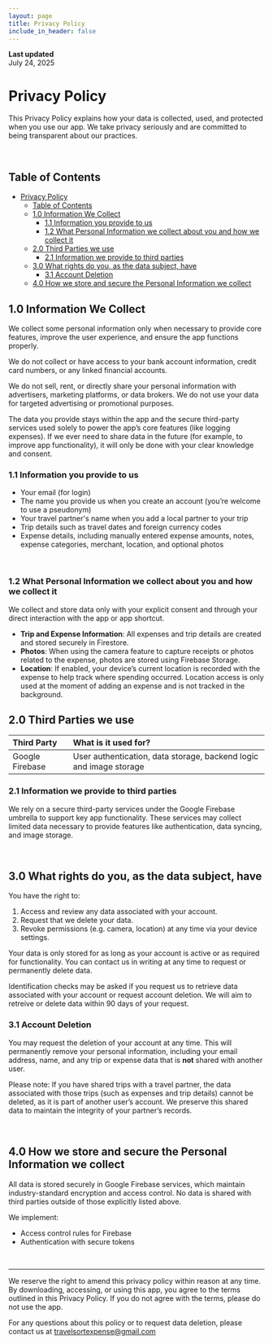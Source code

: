 ```yaml
---
layout: page
title: Privacy Policy
include_in_header: false
---
```


**Last updated**  
July 24, 2025

# Privacy Policy

This Privacy Policy explains how your data is collected, used, and protected when you use our app. We take privacy seriously and are committed to being transparent about our practices.

<br>

## Table of Contents

- [Privacy Policy](#privacy-policy)
  - [Table of Contents](#table-of-contents)
  - [1.0 Information We Collect](#10-information-we-collect)
    - [1.1 Information you provide to us](#11-information-you-provide-to-us)
    - [1.2 What Personal Information we collect about you and how we collect it](#12-what-personal-information-we-collect-about-you-and-how-we-collect-it)
  - [2.0 Third Parties we use](#20-third-parties-we-use)
    - [2.1 Information we provide to third parties](#21-information-we-provide-to-third-parties)
  - [3.0 What rights do you, as the data subject, have](#30-what-rights-do-you-as-the-data-subject-have)
    - [3.1 Account Deletion](#31-account-deletion)
  - [4.0 How we store and secure the Personal Information we collect](#40-how-we-store-and-secure-the-personal-information-we-collect)

## 1.0 Information We Collect

We collect some personal information only when necessary to provide core features, improve the user experience, and ensure the app functions properly.

We do not collect or have access to your bank account information, credit card numbers, or any linked financial accounts.

We do not sell, rent, or directly share your personal information with advertisers, marketing platforms, or data brokers. We do not use your data for targeted advertising or promotional purposes.

The data you provide stays within the app and the secure third-party services used solely to power the app’s core features (like logging expenses). If we ever need to share data in the future (for example, to improve app functionality), it will only be done with your clear knowledge and consent.

### 1.1 Information you provide to us

- Your email (for login)
- The name you provide us when you create an account (you’re welcome to use a pseudonym)
- Your travel partner's name when you add a local partner to your trip
- Trip details such as travel dates and foreign currency codes
- Expense details, including manually entered expense amounts, notes, expense categories, merchant, location, and optional photos

<br>

### 1.2 What Personal Information we collect about you and how we collect it

We collect and store data only with your explicit consent and through your direct interaction with the app or app shortcut.

- **Trip and Expense Information**: All expenses and trip details are created and stored securely in Firestore.
- **Photos**: When using the camera feature to capture receipts or photos related to the expense, photos are stored using Firebase Storage.
- **Location**: If enabled, your device’s current location is recorded with the expense to help track where spending occurred. Location access is only used at the moment of adding an expense and is not tracked in the background.

## 2.0 Third Parties we use

| Third Party     | What is it used for?                                               |
| :-------------- | :----------------------------------------------------------------- |
| Google Firebase | User authentication, data storage, backend logic and image storage |

### 2.1 Information we provide to third parties

We rely on a secure third-party services under the Google Firebase umbrella to support key app functionality. These services may collect limited data necessary to provide features like authentication, data syncing, and image storage.

<br>

## 3.0 What rights do you, as the data subject, have

You have the right to:

1. Access and review any data associated with your account.
2. Request that we delete your data.
3. Revoke permissions (e.g. camera, location) at any time via your device settings.

Your data is only stored for as long as your account is active or as required for functionality.
You can contact us in writing at any time to request or permanently delete data.

Identification checks may be asked if you request us to retrieve data associated with your account or request account deletion.
We will aim to retreive or delete data within 90 days of your request.

### 3.1 Account Deletion

You may request the deletion of your account at any time. This will permanently remove your personal information, including your email address, name, and any trip or expense data that is **not** shared with another user.

Please note:
If you have shared trips with a travel partner, the data associated with those trips (such as expenses and trip details) cannot be deleted, as it is part of another user’s account. We preserve this shared data to maintain the integrity of your partner’s records.

<br>

## 4.0 How we store and secure the Personal Information we collect

All data is stored securely in Google Firebase services, which maintain industry-standard encryption and access control. No data is shared with third parties outside of those explicitly listed above.

We implement:

- Access control rules for Firebase
- Authentication with secure tokens

<br>

---

We reserve the right to amend this privacy policy within reason at any time.
By downloading, accessing, or using this app, you agree to the terms outlined in this Privacy Policy. If you do not agree with the terms, please do not use the app.

For any questions about this policy or to request data deletion, please contact us at [travelsortexpense@gmail.com](mailto:travelsortexpense@gmail.com)
